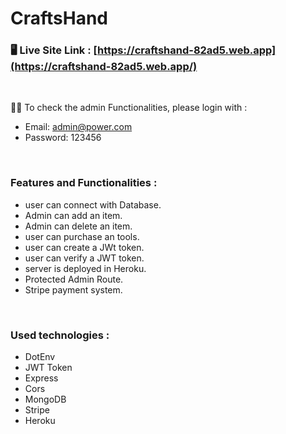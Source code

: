 # CraftsHand

### 🖥️ Live Site Link : [https://craftshand-82ad5.web.app](https://craftshand-82ad5.web.app/)

<br>

🕵️‍♂️ To check the admin Functionalities, please login with :  
- Email: admin@power.com  
- Password: 123456

<br>

### Features and Functionalities :
- user can connect with Database.
- Admin can add an item.
- Admin can delete an item.
- user can purchase an tools.
- user can create a JWt token.
- user can verify a JWT token.
- server is deployed in Heroku.
- Protected Admin Route.
- Stripe payment system.

<br>

### Used technologies :
- DotEnv
- JWT Token
- Express
- Cors
- MongoDB
- Stripe
- Heroku